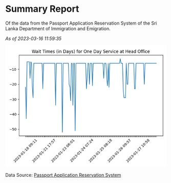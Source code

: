 # Summary Report

Of the data from the Passport Application Reservation System of the Sri Lanka Department of Immigration and Emigration.

*As of 2023-03-16 11:59:35*

![Wait Time Chart](summary.wait_time_chart.png)

Data Source: [Passport Application Reservation System](https://eservices.immigration.gov.lk:8443/appointment/pages/reservationApplication.xhtml)